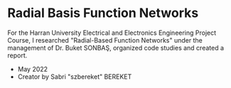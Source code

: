 # Radial Basis Function Networks
For the Harran University Electrical and Electronics Engineering Project Course, I researched "Radial-Based Function Networks" under the management of Dr. Buket SONBAŞ, organized code studies and created a report.
- May 2022
- Creator by Sabri "szbereket" BEREKET
